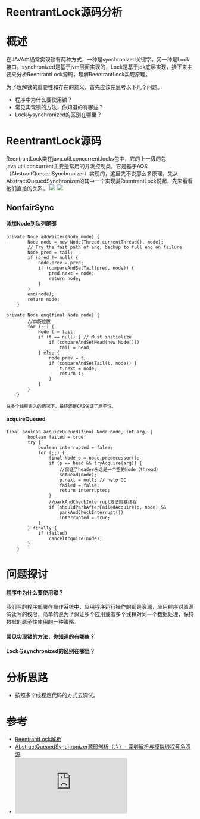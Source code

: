 ReentrantLock源码分析
=============

# 概述
 在JAVA中通常实现锁有两种方式，一种是synchronized关键字，另一种是Lock接口。synchronized是基于jvm层面实现的，Lock是基于jdk底层实现，接下来主要来分析ReentrantLock源码，理解ReentrantLock实现原理。 

 为了理解锁的重要性和存在的意义，首先应该在思考以下几个问题。 

 * 程序中为什么要使用锁？
 * 常见实现锁的方法，你知道的有哪些？
 * Lock与synchronized的区别在哪里？

# ReentrantLock源码
 ReentrantLock类在java.util.concurrent.locks包中，它的上一级的包java.util.concurrent主要是常用的并发控制类，它是基于AQS（AbstractQueuedSynchronizer）实现的，这里先不说那么多原理，先从AbstractQueuedSynchronizer的其中一个实现类ReentrantLock说起，先来看看他们直接的关系。
![](../resources/image/Sync结构.png)
![](../resources/image/log4jlogback.png)

## NonfairSync

#### 添加Node到队列尾部
````
private Node addWaiter(Node mode) {
        Node node = new Node(Thread.currentThread(), mode);
        // Try the fast path of enq; backup to full enq on failure
        Node pred = tail;
        if (pred != null) {
            node.prev = pred;
            if (compareAndSetTail(pred, node)) {
                pred.next = node;
                return node;
            }
        }
        enq(node);
        return node;
    }
````
````
private Node enq(final Node node) {
        //自旋位置
        for (;;) {
            Node t = tail;
            if (t == null) { // Must initialize
                if (compareAndSetHead(new Node()))
                    tail = head;
            } else {
                node.prev = t;
                if (compareAndSetTail(t, node)) {
                    t.next = node;
                    return t;
                }
            }
        }
    }
````
    在多个线程进入的情况下，最终还是CAS保证了原子性。
#### acquireQueued
````
final boolean acquireQueued(final Node node, int arg) {
        boolean failed = true;
        try {
            boolean interrupted = false;
            for (;;) {
                final Node p = node.predecessor();
                if (p == head && tryAcquire(arg)) {
                    //保证了header永远是一个空的Node（thread）
                    setHead(node);
                    p.next = null; // help GC
                    failed = false;
                    return interrupted;
                }
                //parkAndCheckInterrupt方法阻塞线程
                if (shouldParkAfterFailedAcquire(p, node) &&
                    parkAndCheckInterrupt())
                    interrupted = true;
            }
        } finally {
            if (failed)
                cancelAcquire(node);
        }
    }
````

# 问题探讨

#### 程序中为什么要使用锁？
 我们写的程序部署在操作系统中，应用程序运行操作的都是资源，应用程序对资源有读写的权限，简单的说为了保证多个应用或者多个线程对同一个数据处理，保持数据的原子性使用的一种策略。

#### 常见实现锁的方法，你知道的有哪些？

#### Lock与synchronized的区别在哪里？

# 分析思路
* 按照多个线程走代码的方式去调试。

# 参考
* [ReentrantLock解析](http://blog.csdn.net/yanlinwang/article/details/40450769)
* [AbstractQueuedSynchronizer源码剖析（六）- 深刻解析与模拟线程竞争资源](http://blog.csdn.net/pfnie/article/details/53191892)
* ![ReentrantLock实现原理深入探究](http://www.cnblogs.com/xrq730/p/4979021.html)


